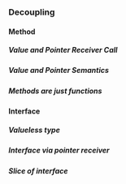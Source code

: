 ### Decoupling

#### Method

##### Value and Pointer Receiver Call

##### Value and Pointer Semantics

##### Methods are just functions

#### Interface

##### Valueless type

##### Interface via pointer receiver

##### Slice of interface

